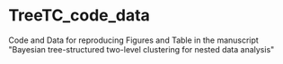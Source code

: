 # TreeTC_code_data
Code and Data for reproducing Figures and Table in the manuscript "Bayesian tree-structured two-level clustering for nested data analysis"
